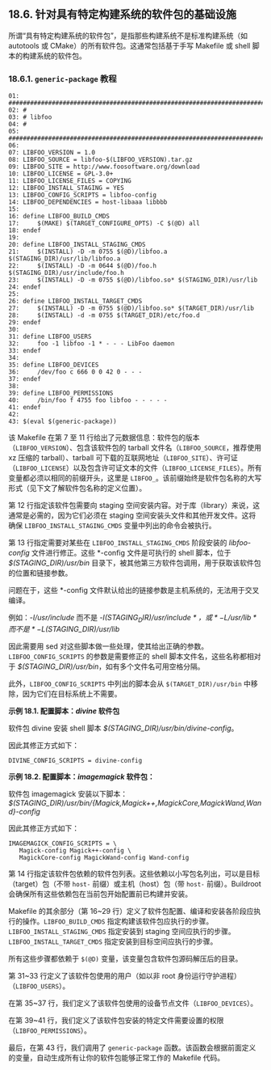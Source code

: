 ## 18.6. 针对具有特定构建系统的软件包的基础设施

所谓“具有特定构建系统的软件包”，是指那些构建系统不是标准构建系统（如 autotools 或 CMake）的所有软件包。这通常包括基于手写 Makefile 或 shell 脚本的构建系统的软件包。

### 18.6.1. `generic-package` 教程

```
01: ################################################################################
02: #
03: # libfoo
04: #
05: ################################################################################
06:
07: LIBFOO_VERSION = 1.0
08: LIBFOO_SOURCE = libfoo-$(LIBFOO_VERSION).tar.gz
09: LIBFOO_SITE = http://www.foosoftware.org/download
10: LIBFOO_LICENSE = GPL-3.0+
11: LIBFOO_LICENSE_FILES = COPYING
12: LIBFOO_INSTALL_STAGING = YES
13: LIBFOO_CONFIG_SCRIPTS = libfoo-config
14: LIBFOO_DEPENDENCIES = host-libaaa libbbb
15:
16: define LIBFOO_BUILD_CMDS
17:     $(MAKE) $(TARGET_CONFIGURE_OPTS) -C $(@D) all
18: endef
19:
20: define LIBFOO_INSTALL_STAGING_CMDS
21:     $(INSTALL) -D -m 0755 $(@D)/libfoo.a $(STAGING_DIR)/usr/lib/libfoo.a
22:     $(INSTALL) -D -m 0644 $(@D)/foo.h $(STAGING_DIR)/usr/include/foo.h
23:     $(INSTALL) -D -m 0755 $(@D)/libfoo.so* $(STAGING_DIR)/usr/lib
24: endef
25:
26: define LIBFOO_INSTALL_TARGET_CMDS
27:     $(INSTALL) -D -m 0755 $(@D)/libfoo.so* $(TARGET_DIR)/usr/lib
28:     $(INSTALL) -d -m 0755 $(TARGET_DIR)/etc/foo.d
29: endef
30:
31: define LIBFOO_USERS
32:     foo -1 libfoo -1 * - - - LibFoo daemon
33: endef
34:
35: define LIBFOO_DEVICES
36:     /dev/foo c 666 0 0 42 0 - - -
37: endef
38:
39: define LIBFOO_PERMISSIONS
40:     /bin/foo f 4755 foo libfoo - - - - -
41: endef
42:
43: $(eval $(generic-package))
```

该 Makefile 在第 7 至 11 行给出了元数据信息：软件包的版本（`LIBFOO_VERSION`）、包含该软件包的 tarball 文件名（`LIBFOO_SOURCE`，推荐使用 xz 压缩的 tarball）、tarball 可下载的互联网地址（`LIBFOO_SITE`）、许可证（`LIBFOO_LICENSE`）以及包含许可证文本的文件（`LIBFOO_LICENSE_FILES`）。所有变量都必须以相同的前缀开头，这里是 `LIBFOO_`。该前缀始终是软件包名称的大写形式（见下文了解软件包名称的定义位置）。

第 12 行指定该软件包需要向 staging 空间安装内容。对于库（library）来说，这通常是必需的，因为它们必须在 staging 空间安装头文件和其他开发文件。这将确保 `LIBFOO_INSTALL_STAGING_CMDS` 变量中列出的命令会被执行。

第 13 行指定需要对某些在 `LIBFOO_INSTALL_STAGING_CMDS` 阶段安装的 *libfoo-config* 文件进行修正。这些 *-config 文件是可执行的 shell 脚本，位于 *$(STAGING_DIR)/usr/bin* 目录下，被其他第三方软件包调用，用于获取该软件包的位置和链接参数。

问题在于，这些 *-config 文件默认给出的链接参数是主机系统的，无法用于交叉编译。

例如：*-I/usr/include* 而不是 *-I$(STAGING_DIR)/usr/include*，或 *-L/usr/lib* 而不是 *-L$(STAGING_DIR)/usr/lib*

因此需要用 sed 对这些脚本做一些处理，使其给出正确的参数。`LIBFOO_CONFIG_SCRIPTS` 的参数是需要修正的 shell 脚本文件名，这些名称都相对于 *$(STAGING_DIR)/usr/bin*，如有多个文件名可用空格分隔。

此外，`LIBFOO_CONFIG_SCRIPTS` 中列出的脚本会从 `$(TARGET_DIR)/usr/bin` 中移除，因为它们在目标系统上不需要。

**示例 18.1. 配置脚本：*divine* 软件包**

软件包 divine 安装 shell 脚本 *$(STAGING_DIR)/usr/bin/divine-config*。

因此其修正方式如下：

```
DIVINE_CONFIG_SCRIPTS = divine-config
```

**示例 18.2. 配置脚本：*imagemagick* 软件包：**

软件包 imagemagick 安装以下脚本：*$(STAGING_DIR)/usr/bin/{Magick,Magick++,MagickCore,MagickWand,Wand}-config*

因此其修正方式如下：

```
IMAGEMAGICK_CONFIG_SCRIPTS = \
   Magick-config Magick++-config \
   MagickCore-config MagickWand-config Wand-config
```

第 14 行指定该软件包依赖的软件包列表。这些依赖以小写包名列出，可以是目标（target）包（不带 `host-` 前缀）或主机（host）包（带 `host-` 前缀）。Buildroot 会确保所有这些依赖包在当前包开始配置前已构建并安装。

Makefile 的其余部分（第 16~29 行）定义了软件包配置、编译和安装各阶段应执行的操作。`LIBFOO_BUILD_CMDS` 指定构建该软件包应执行的步骤。`LIBFOO_INSTALL_STAGING_CMDS` 指定安装到 staging 空间应执行的步骤。`LIBFOO_INSTALL_TARGET_CMDS` 指定安装到目标空间应执行的步骤。

所有这些步骤都依赖于 `$(@D)` 变量，该变量包含软件包源码解压后的目录。

第 31~33 行定义了该软件包使用的用户（如以非 root 身份运行守护进程）（`LIBFOO_USERS`）。

在第 35~37 行，我们定义了该软件包使用的设备节点文件（`LIBFOO_DEVICES`）。

在第 39~41 行，我们定义了该软件包安装的特定文件需要设置的权限（`LIBFOO_PERMISSIONS`）。

最后，在第 43 行，我们调用了 `generic-package` 函数。该函数会根据前面定义的变量，自动生成所有让你的软件包能够正常工作的 Makefile 代码。
